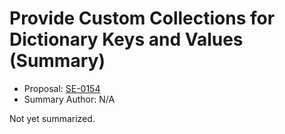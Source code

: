# Provide Custom Collections for Dictionary Keys and Values (Summary)

* Proposal: [SE-0154](https://github.com/apple/swift-evolution/blob/main/proposals/0154-dictionary-key-and-value-collections.md)
* Summary Author: N/A

Not yet summarized.
